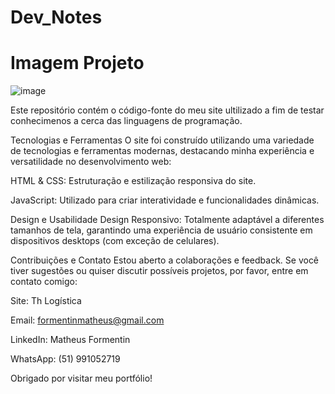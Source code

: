 # Dev_Notes

# Imagem Projeto
![image](https://github.com/MatheusFormentin/Dev_Notes/assets/164422675/4dedaed8-0000-4786-b285-b73ab0d065b6)

Este repositório contém o código-fonte do meu site ultilizado a fim de testar conhecimenos a cerca das linguagens de programação.

Tecnologias e Ferramentas O site foi construído utilizando uma variedade de tecnologias e ferramentas modernas, destacando minha experiência e versatilidade no desenvolvimento web:

HTML & CSS: Estruturação e estilização responsiva do site.

JavaScript: Utilizado para criar interatividade e funcionalidades dinâmicas.

Design e Usabilidade Design Responsivo: Totalmente adaptável a diferentes tamanhos de tela, garantindo uma experiência de usuário consistente em dispositivos desktops (com exceção de celulares).

Contribuições e Contato Estou aberto a colaborações e feedback. Se você tiver sugestões ou quiser discutir possíveis projetos, por favor, entre em contato comigo:

Site: Th Logística

Email: formentinmatheus@gmail.com

LinkedIn: Matheus Formentin

WhatsApp: (51) 991052719

Obrigado por visitar meu portfólio!

